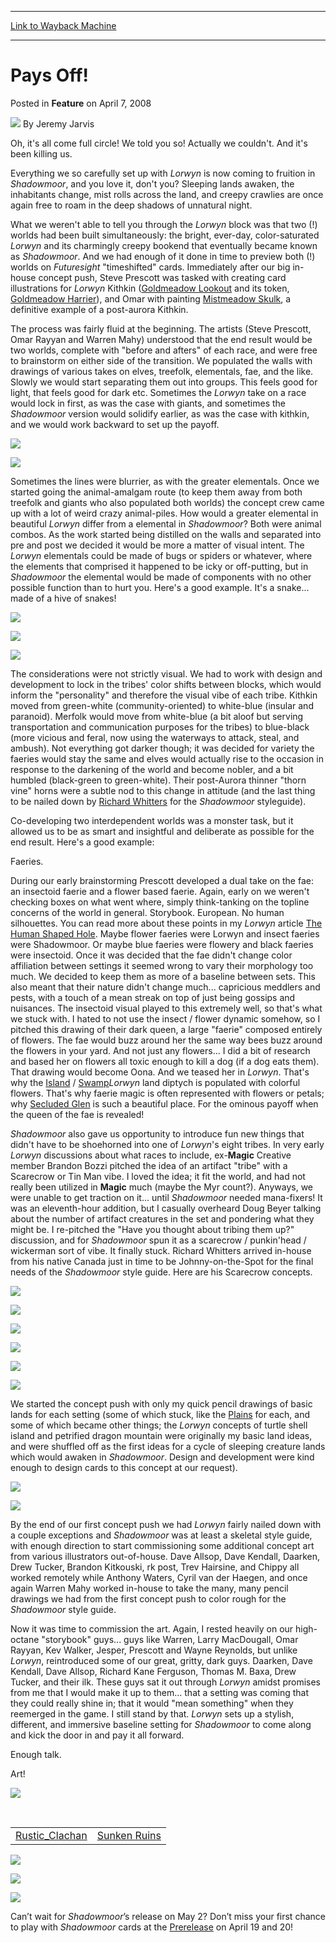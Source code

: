 
---
[Link to Wayback Machine](https://web.archive.org/web/20210429043719/https://magic.wizards.com/en/articles/archive/pays-2008-04-07)

[_metadata_:author]:- "Jeremy Jarvis"
[_metadata_:description]:- "Oh, it's all come full circle! We told you so! Actually we couldn't. And it's been killing us. Everything we so carefully set up with Lorwyn is now coming to fruition in Shadowmoor, and you love it, don't you? Sleeping lands awaken, the inhabitants change, mist rolls across the land, and creepy crawlies are once again free to roam in the deep shadows of unnatural night."
[_metadata_:generator]:- "Drupal 7 (http://drupal.org)"
[_metadata_:node]:- "634066"
[_metadata_:publish_date]:- "2008-04-07"
[_metadata_:source]:- "div-main-content"
[_metadata_:title]:- "Pays Off!"
[_metadata_:wayback_capture_timestamp]:- "2021-04-29 04:37:19"
[_metadata_:wayback_raw_url]:- "https://web.archive.org/web/20210429043719id_/https://magic.wizards.com/en/articles/archive/pays-2008-04-07"
[_metadata_:wayback_url]:- "https://magic.wizards.com/en/articles/archive/pays-2008-04-07"
---


 Pays Off!
==========



 Posted in **Feature**
 on April 7, 2008 






![](https://media.magic.wizards.com/styles/auth_small/public/images/person/authorpic_JeremyJarvis.jpg)
By Jeremy Jarvis












Oh, it's all come full circle! We told you so! Actually we couldn't. And it's been killing us.


Everything we so carefully set up with *Lorwyn* is now coming to fruition in *Shadowmoor*, and you love it, don't you? Sleeping lands awaken, the inhabitants change, mist rolls across the land, and creepy crawlies are once again free to roam in the deep shadows of unnatural night.


What we weren't able to tell you through the *Lorwyn* block was that two (!) worlds had been built simultaneously: the bright, ever-day, color-saturated *Lorwyn* and its charmingly creepy bookend that eventually became known as *Shadowmoor*. And we had enough of it done in time to preview both (!) worlds on *Futuresight* "timeshifted" cards. Immediately after our big in-house concept push, Steve Prescott was tasked with creating card illustrations for *Lorwyn* Kithkin ([Goldmeadow Lookout](http://gatherer.wizards.com/Pages/Card/Details.aspx?name=Goldmeadow+Lookout) and its token, [Goldmeadow Harrier](http://gatherer.wizards.com/Pages/Card/Details.aspx?name=Goldmeadow+Harrier)), and Omar with painting [Mistmeadow Skulk](http://gatherer.wizards.com/Pages/Card/Details.aspx?name=Mistmeadow+Skulk), a definitive example of a post-aurora Kithkin.


The process was fairly fluid at the beginning. The artists (Steve Prescott, Omar Rayyan and Warren Mahy) understood that the end result would be two worlds, complete with "before and afters" of each race, and were free to brainstorm on either side of the transition. We populated the walls with drawings of various takes on elves, treefolk, elementals, fae, and the like. Slowly we would start separating them out into groups. This feels good for light, that feels good for dark etc. Sometimes the *Lorwyn* take on a race would lock in first, as was the case with giants, and sometimes the *Shadowmoor* version would solidify earlier, as was the case with kithkin, and we would work backward to set up the payoff.


![](https://media.magic.wizards.com/image_legacy_migration/magic/images/mtgcom/fcpics/features/452_jellykithkin.jpg)


![](https://media.magic.wizards.com/image_legacy_migration/magic/images/mtgcom/fcpics/features/452_Sketch038.jpg)


Sometimes the lines were blurrier, as with the greater elementals. Once we started going the animal-amalgam route (to keep them away from both treefolk and giants who also populated both worlds) the concept crew came up with a lot of weird crazy animal-piles. How would a greater elemental in beautiful *Lorwyn* differ from a elemental in *Shadowmoor*? Both were animal combos. As the work started being distilled on the walls and separated into pre and post we decided it would be more a matter of visual intent. The *Lorwyn* elementals could be made of bugs or spiders or whatever, where the elements that comprised it happened to be icky or off-putting, but in *Shadowmoor* the elemental would be made of components with no other possible function than to hurt you. Here's a good example. It's a snake... made of a hive of snakes!


![](https://media.magic.wizards.com/image_legacy_migration/magic/images/mtgcom/fcpics/features/452_snakehive.jpg)


![](https://media.magic.wizards.com/image_legacy_migration/magic/images/mtgcom/fcpics/features/452_spidermantis.jpg)


![](https://media.magic.wizards.com/image_legacy_migration/magic/images/mtgcom/fcpics/features/452_mo1.jpg)


The considerations were not strictly visual. We had to work with design and development to lock in the tribes' color shifts between blocks, which would inform the "personality" and therefore the visual vibe of each tribe. Kithkin moved from green-white (community-oriented) to white-blue (insular and paranoid). Merfolk would move from white-blue (a bit aloof but serving transportation and communication purposes for the tribes) to blue-black (more vicious and feral, now using the waterways to attack, steal, and ambush). Not everything got darker though; it was decided for variety the faeries would stay the same and elves would actually rise to the occasion in response to the darkening of the world and become nobler, and a bit humbled (black-green to green-white). Their post-Aurora thinner "thorn vine" horns were a subtle nod to this change in attitude (and the last thing to be nailed down by [Richard Whitters](/en/articles/archive/magic-dossier-richard-whitters-2007-06-26) for the *Shadowmoor* styleguide).


Co-developing two interdependent worlds was a monster task, but it allowed us to be as smart and insightful and deliberate as possible for the end result. Here's a good example:  

Faeries.


During our early brainstorming Prescott developed a dual take on the fae: an insectoid faerie and a flower based faerie. Again, early on we weren't checking boxes on what went where, simply think-tanking on the topline concerns of the world in general. Storybook. European. No human silhouettes. You can read more about these points in my *Lorwyn* article [The Human Shaped Hole](/en/articles/archive/lorwyn-human-shaped-hole-2007-09-17). Maybe flower faeries were Lorwyn and insect faeries were Shadowmoor. Or maybe blue faeries were flowery and black faeries were insectoid. Once it was decided that the fae didn't change color affiliation between settings it seemed wrong to vary their morphology too much. We decided to keep them as more of a baseline between sets. This also meant that their nature didn't change much... capricious meddlers and pests, with a touch of a mean streak on top of just being gossips and nuisances. The insectoid visual played to this extremely well, so that's what we stuck with. I hated to not use the insect / flower dynamic somehow, so I pitched this drawing of their dark queen, a large "faerie" composed entirely of flowers. The fae would buzz around her the same way bees buzz around the flowers in your yard. And not just any flowers... I did a bit of research and based her on flowers all toxic enough to kill a dog (if a dog eats them). That drawing would become Oona. And we teased her in *Lorwyn*. That's why the [Island](http://gatherer.wizards.com/Pages/Card/Details.aspx?name=Island) / [Swamp](http://gatherer.wizards.com/Pages/Card/Details.aspx?name=Swamp)*Lorwyn* land diptych is populated with colorful flowers. That's why faerie magic is often represented with flowers or petals; why [Secluded Glen](http://gatherer.wizards.com/Pages/Card/Details.aspx?name=Secluded+Glen) is such a beautiful place. For the ominous payoff when the queen of the fae is revealed!


*Shadowmoor* also gave us opportunity to introduce fun new things that didn't have to be shoehorned into one of *Lorwyn*'s eight tribes. In very early *Lorwyn* discussions about what races to include, ex-**Magic** Creative member Brandon Bozzi pitched the idea of an artifact "tribe" with a Scarecrow or Tin Man vibe. I loved the idea; it fit the world, and had not really been utilized in **Magic** much (maybe the Myr count?). Anyways, we were unable to get traction on it... until *Shadowmoor* needed mana-fixers! It was an eleventh-hour addition, but I casually overheard Doug Beyer talking about the number of artifact creatures in the set and pondering what they might be. I re-pitched the "Have you thought about tribing them up?" discussion, and for *Shadowmoor* spun it as a scarecrow / punkin'head / wickerman sort of vibe. It finally stuck. Richard Whitters arrived in-house from his native Canada just in time to be Johnny-on-the-Spot for the final needs of the *Shadowmoor* style guide. Here are his Scarecrow concepts.


![](https://media.magic.wizards.com/image_legacy_migration/magic/images/mtgcom/fcpics/features/452_scarecrow_01.jpg)


![](https://media.magic.wizards.com/image_legacy_migration/magic/images/mtgcom/fcpics/features/452_scarecrow_02.jpg)


![](https://media.magic.wizards.com/image_legacy_migration/magic/images/mtgcom/fcpics/features/452_scarecrow_03.jpg)


![](https://media.magic.wizards.com/image_legacy_migration/magic/images/mtgcom/fcpics/features/452_scarecrow_04.jpg)


![](https://media.magic.wizards.com/image_legacy_migration/magic/images/mtgcom/fcpics/features/452_scarecrow_05.jpg)


![](https://media.magic.wizards.com/image_legacy_migration/magic/images/mtgcom/fcpics/features/452_lureboundscarecrow.jpg)


We started the concept push with only my quick pencil drawings of basic lands for each setting (some of which stuck, like the [Plains](http://gatherer.wizards.com/Pages/Card/Details.aspx?name=Plains) for each, and some of which became other things; the *Lorwyn* concepts of turtle shell island and petrified dragon mountain were originally my basic land ideas, and were shuffled off as the first ideas for a cycle of sleeping creature lands which would awaken in *Shadowmoor*. Design and development were kind enough to design cards to this concept at our request).


![](https://media.magic.wizards.com/image_legacy_migration/magic/images/mtgcom/fcpics/features/452_Mountains.jpg)


![](https://media.magic.wizards.com/image_legacy_migration/magic/images/mtgcom/fcpics/features/452_shellisland.jpg)


By the end of our first concept push we had *Lorwyn* fairly nailed down with a couple exceptions and *Shadowmoor* was at least a skeletal style guide, with enough direction to start commissioning some additional concept art from various illustrators out-of-house. Dave Allsop, Dave Kendall, Daarken, Drew Tucker, Brandon Kitkouski, rk post, Trev Hairsine, and Chippy all worked remotely while Anthony Waters, Cyril van der Haegen, and once again Warren Mahy worked in-house to take the many, many pencil drawings we had from the first concept push to color rough for the *Shadowmoor* style guide.


Now it was time to commission the art. Again, I rested heavily on our high-octane "storybook" guys... guys like Warren, Larry MacDougall, Omar Rayyan, Kev Walker, Jesper, Prescott and Wayne Reynolds, but unlike *Lorwyn*, reintroduced some of our great, gritty, dark guys. Daarken, Dave Kendall, Dave Allsop, Richard Kane Ferguson, Thomas M. Baxa, Drew Tucker, and their ilk. These guys sat it out through *Lorwyn* amidst promises from me that I would make it up to them... that a setting was coming that they could really shine in; that it would "mean something" when they reemerged in the game. I still stand by that. *Lorwyn* sets up a stylish, different, and immersive baseline setting for *Shadowmoor* to come along and kick the door in and pay it all forward.


Enough talk.


Art!


![](https://media.magic.wizards.com/image_legacy_migration/magic/images/mtgcom/fcpics/features/452_FlamekinColor.jpg)


 




|  |  |
| --- | --- |
| [Rustic_Clachan](http://gatherer.wizards.com/Pages/Card/Details.aspx?&name=Rustic%2BClachan) | [Sunken Ruins](http://gatherer.wizards.com/Pages/Card/Details.aspx?&name=Sunken%2BRuins) |

![](https://media.magic.wizards.com/image_legacy_migration/magic/images/mtgcom/fcpics/features/452_Merrow.jpg)


![](https://media.magic.wizards.com/image_legacy_migration/magic/images/mtgcom/fcpics/features/452_Merfolk_dry.jpg)


![](https://media.magic.wizards.com/image_legacy_migration/magic/images/mtgcom/fcpics/features/452_redcap.jpg)


Can’t wait for *Shadowmoor*’s release on May 2? Don’t miss your first chance to play with *Shadowmoor*  cards at the [Prerelease](http://archive.wizards.com/Magic/Magazine/Article.aspx?x=mtgcom/events/prereleases&dcmp=ILC-MTGCOMPRE) on April 19 and 20!








